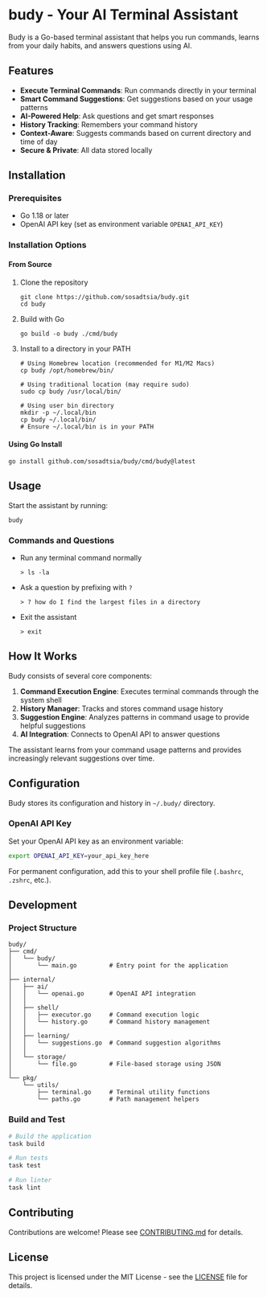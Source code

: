 # budy - Your AI Terminal Assistant

Budy is a Go-based terminal assistant that helps you run commands, learns from your daily habits, and answers questions using AI.

## Features

- **Execute Terminal Commands**: Run commands directly in your terminal
- **Smart Command Suggestions**: Get suggestions based on your usage patterns
- **AI-Powered Help**: Ask questions and get smart responses
- **History Tracking**: Remembers your command history
- **Context-Aware**: Suggests commands based on current directory and time of day
- **Secure & Private**: All data stored locally

## Installation

### Prerequisites

- Go 1.18 or later
- OpenAI API key (set as environment variable `OPENAI_API_KEY`)

### Installation Options

#### From Source

1. Clone the repository
   ```
   git clone https://github.com/sosadtsia/budy.git
   cd budy
   ```

2. Build with Go
   ```
   go build -o budy ./cmd/budy
   ```

3. Install to a directory in your PATH
   ```
   # Using Homebrew location (recommended for M1/M2 Macs)
   cp budy /opt/homebrew/bin/

   # Using traditional location (may require sudo)
   sudo cp budy /usr/local/bin/

   # Using user bin directory
   mkdir -p ~/.local/bin
   cp budy ~/.local/bin/
   # Ensure ~/.local/bin is in your PATH
   ```

#### Using Go Install
```
go install github.com/sosadtsia/budy/cmd/budy@latest
```

## Usage

Start the assistant by running:
```
budy
```

### Commands and Questions

- Run any terminal command normally
  ```
  > ls -la
  ```

- Ask a question by prefixing with `?`
  ```
  > ? how do I find the largest files in a directory
  ```

- Exit the assistant
  ```
  > exit
  ```

## How It Works

Budy consists of several core components:

1. **Command Execution Engine**: Executes terminal commands through the system shell
2. **History Manager**: Tracks and stores command usage history
3. **Suggestion Engine**: Analyzes patterns in command usage to provide helpful suggestions
4. **AI Integration**: Connects to OpenAI API to answer questions

The assistant learns from your command usage patterns and provides increasingly relevant suggestions over time.

## Configuration

Budy stores its configuration and history in `~/.budy/` directory.

### OpenAI API Key

Set your OpenAI API key as an environment variable:

```bash
export OPENAI_API_KEY=your_api_key_here
```

For permanent configuration, add this to your shell profile file (`.bashrc`, `.zshrc`, etc.).

## Development

### Project Structure

```
budy/
├── cmd/
│   └── budy/
│       └── main.go         # Entry point for the application
│
├── internal/
│   ├── ai/
│   │   └── openai.go       # OpenAI API integration
│   │
│   ├── shell/
│   │   ├── executor.go     # Command execution logic
│   │   └── history.go      # Command history management
│   │
│   ├── learning/
│   │   └── suggestions.go  # Command suggestion algorithms
│   │
│   └── storage/
│       └── file.go         # File-based storage using JSON
│
└── pkg/
    └── utils/
        ├── terminal.go     # Terminal utility functions
        └── paths.go        # Path management helpers
```

### Build and Test

```bash
# Build the application
task build

# Run tests
task test

# Run linter
task lint
```

## Contributing

Contributions are welcome! Please see [CONTRIBUTING.md](CONTRIBUTING.md) for details.

## License

This project is licensed under the MIT License - see the [LICENSE](LICENSE) file for details.

